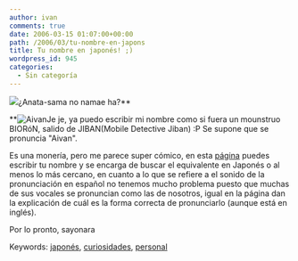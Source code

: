 ```yaml
---
author: ivan
comments: true
date: 2006-03-15 01:07:00+00:00
path: /2006/03/tu-nombre-en-japons
title: Tu nombre en japonés! ;)
wordpress_id: 945
categories:
  - Sin categoría
---
```


[![](https://www.japanhero.com/Graphics/Tokusatsu/jiban/jiban1%20%28L%29.jpg)](https://www.japanhero.com/Graphics/Tokusatsu/jiban/jiban1%20%28L%29.jpg)¿Anata-sama no namae ha?\*\*

\*\*![Aivan](https://photos1.blogger.com/blogger/5311/455/1600/Ivan.jpg)Je je, ya puedo escribir mi nombre como si fuera un mounstruo BIORóN, salido de JIBAN(Mobile Detective Jiban) :P Se supone que se pronuncia "Aivan".

Es una monería, pero me parece super cómico, en esta [página](https://www.japanesetranslator.co.uk/your-name-in-japanese/) puedes escribir tu nombre y se encarga de buscar el equivalente en Japonés o al menos lo más cercano, en cuanto a lo que se refiere a el sonido de la pronunciación en español no tenemos mucho problema puesto que muchas de sus vocales se pronuncian como las de nosotros, igual en la página dan la explicación de cuál es la forma correcta de pronunciarlo (aunque está en inglés).

Por lo pronto, sayonara

Keywords: [japonés](https://www.technorati.com/tags/japones), [curiosidades](https://www.technorati.com/tags/curiosidades), [personal](https://www.technorati.com/tags/personal)

